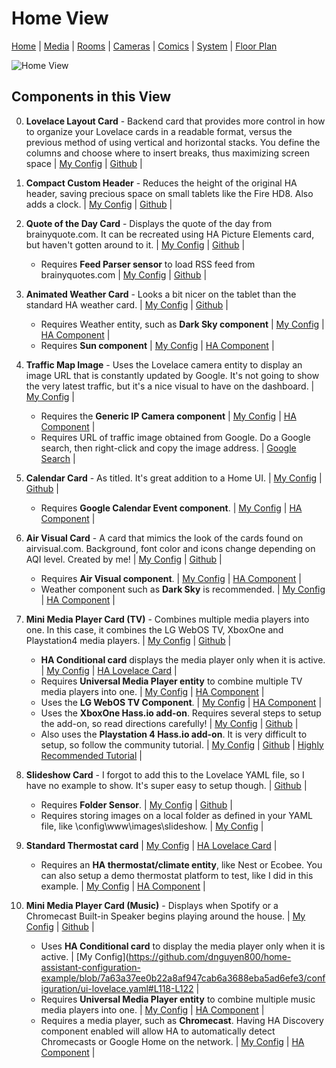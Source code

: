 # Home View

[Home](home.md) | [Media](media.md) | [Rooms](rooms.md) | [Cameras](cameras.md) | [Comics](comics.md) | [System](system.md) | [Floor Plan](floorplan.md) 

![Home View](https://github.com/dnguyen800/home-assistant-configuration-example/blob/master/images/home.PNG?raw=true)

## Components in this View
0) **Lovelace Layout Card** - Backend card that provides more control in how to organize your Lovelace cards in a readable format, versus the previous method of using vertical and horizontal stacks. You define the columns and choose where to insert breaks, thus maximizing screen space | [My Config](https://github.com/dnguyen800/home-assistant-configuration-example/blob/7a63a37ee0b22a8af947cab6a3688eba5ad6efe3/configuration/ui-lovelace.yaml#L50-L60) | [Github](https://github.com/thomasloven/lovelace-layout-card) |

1) **Compact Custom Header** - Reduces the height of the original HA header, saving precious space on small tablets like the Fire HD8. Also adds a clock. | [My Config](https://github.com/dnguyen800/home-assistant-configuration-example/blob/7a63a37ee0b22a8af947cab6a3688eba5ad6efe3/configuration/ui-lovelace.yaml#L50-L62) | [Github](https://github.com/maykar/compact-custom-header/) |

2) **Quote of the Day Card** - Displays the quote of the day from brainyquote.com. It can be recreated using HA Picture Elements card, but haven't gotten around to it. | [My Config](https://github.com/dnguyen800/home-assistant-configuration-example/blob/7a63a37ee0b22a8af947cab6a3688eba5ad6efe3/configuration/ui-lovelace.yaml#L61-L62) | [Github](https://github.com/dnguyen800/Quote-of-the-Day-Card) |
    * Requires **Feed Parser sensor** to load RSS feed from brainyquotes.com | [My Config](https://github.com/dnguyen800/home-assistant-configuration-example/blob/7a63a37ee0b22a8af947cab6a3688eba5ad6efe3/configuration/config/sensors.yaml#L46-L52) | [Github](https://github.com/custom-components/sensor.feedparser) |

3) **Animated Weather Card** - Looks a bit nicer on the tablet than the standard HA weather card. | [My Config](https://github.com/dnguyen800/home-assistant-configuration-example/blob/7a63a37ee0b22a8af947cab6a3688eba5ad6efe3/configuration/ui-lovelace.yaml#L84-L86) | [Github](https://community.home-assistant.io/t/custom-animated-weather-card-for-lovelace/58338) |
    * Requires Weather entity, such as **Dark Sky component** | [My Config](https://github.com/dnguyen800/home-assistant-configuration-example/blob/7a63a37ee0b22a8af947cab6a3688eba5ad6efe3/configuration/configuration.yaml#L82-L85) | [HA Component](https://www.home-assistant.io/components/weather.darksky/) |
    * Requires **Sun component** | [My Config](https://github.com/dnguyen800/home-assistant-configuration-example/blob/7a63a37ee0b22a8af947cab6a3688eba5ad6efe3/configuration/configuration.yaml#L66-L67) | [HA Component](https://www.home-assistant.io/components/sun/) |


4) **Traffic Map Image** - Uses the Lovelace camera entity to display an image URL that is constantly updated by Google. It's not going to show the very latest traffic, but it's a nice visual to have on the dashboard. | [My Config](https://github.com/dnguyen800/home-assistant-configuration-example/blob/f4d7474dcface0cd83b7481499a7efd873d8d79e/configuration/ui-lovelace.yaml#L97-L101) |
    * Requires the **Generic IP Camera component** | [My Config](https://github.com/dnguyen800/home-assistant-configuration-example/blob/f4d7474dcface0cd83b7481499a7efd873d8d79e/configuration/config/cameras.yaml#L14-L18) | [HA Component](https://www.home-assistant.io/components/camera.generic/) |
    * Requires URL of traffic image obtained from Google. Do a Google search, then right-click and copy the image address. | [Google Search](https://www.google.com/search?q=san+francisco+traffic&oq=san+francisco+traffic&aqs=chrome.0.35i39j0l5.2687j0j7&sourceid=chrome&ie=UTF-8) |

5) **Calendar Card** - As titled. It's great addition to a Home UI. | [My Config](https://github.com/dnguyen800/home-assistant-configuration-example/blob/7a63a37ee0b22a8af947cab6a3688eba5ad6efe3/configuration/ui-lovelace.yaml#L63-L67) | [Github](https://github.com/rdehuyss/homeassistant-lovelace-google-calendar-card) |
    * Requires **Google Calendar Event component**. | [My Config](https://github.com/dnguyen800/home-assistant-configuration-example/blob/7a63a37ee0b22a8af947cab6a3688eba5ad6efe3/configuration/configuration.yaml#L106-L109) | [HA Component](https://www.home-assistant.io/components/calendar.google/) |

6) **Air Visual Card** - A card that mimics the look of the cards found on airvisual.com. Background, font color and icons change depending on AQI level. Created by me! | [My Config](https://github.com/dnguyen800/home-assistant-configuration-example/blob/7a63a37ee0b22a8af947cab6a3688eba5ad6efe3/configuration/ui-lovelace.yaml#L87-L92) | [Github](https://github.com/dnguyen800/Air-Visual-Card) |
    * Requires **Air Visual component**. | [My Config](https://github.com/dnguyen800/home-assistant-configuration-example/blob/7a63a37ee0b22a8af947cab6a3688eba5ad6efe3/configuration/config/sensors.yaml#L19-L25) | [HA Component](https://www.home-assistant.io/components/sensor.airvisual/) |
    * Weather component such as **Dark Sky** is recommended. | [My Config](https://github.com/dnguyen800/home-assistant-configuration-example/blob/7a63a37ee0b22a8af947cab6a3688eba5ad6efe3/configuration/configuration.yaml#L82-L85) | [HA Component](https://www.home-assistant.io/components/weather.darksky/) |

7) **Mini Media Player Card (TV)** - Combines multiple media players into one. In this case, it combines the LG WebOS TV, XboxOne and Playstation4 media players. | [My Config](https://github.com/dnguyen800/home-assistant-configuration-example/blob/7a63a37ee0b22a8af947cab6a3688eba5ad6efe3/configuration/ui-lovelace.yaml#L104-L117) | [Github](https://github.com/kalkih/mini-media-player) |
    * **HA Conditional card** displays the media player only when it is active. | [My Config](https://github.com/dnguyen800/home-assistant-configuration-example/blob/7a63a37ee0b22a8af947cab6a3688eba5ad6efe3/configuration/ui-lovelace.yaml#L104-L117) | [HA Lovelace Card](https://www.home-assistant.io/lovelace/conditional/) | 
    * Requires **Universal Media Player entity** to combine multiple TV media players into one. | [My Config](https://github.com/dnguyen800/home-assistant-configuration-example/blob/7a63a37ee0b22a8af947cab6a3688eba5ad6efe3/configuration/config/media_players.yaml#L46-L51) | [HA Component](https://www.home-assistant.io/components/media_player.universal/) | 
    * Uses the **LG WebOS TV Component**. | [My Config](https://github.com/dnguyen800/home-assistant-configuration-example/blob/7a63a37ee0b22a8af947cab6a3688eba5ad6efe3/configuration/config/media_players.yaml#L14-L19) | [HA Component](https://www.home-assistant.io/components/media_player.webostv/) | 
    * Uses the **XboxOne Hass.io add-on**. Requires several steps to setup the add-on, so read directions carefully! | [My Config](https://github.com/dnguyen800/home-assistant-configuration-example/blob/7a63a37ee0b22a8af947cab6a3688eba5ad6efe3/configuration/config/media_players.yaml#L36-L38) | [Github](https://github.com/hunterjm/hassio-addons/tree/master/xboxone) |
    * Also uses the **Playstation 4 Hass.io add-on**. It is very difficult to setup, so follow the community tutorial. | [My Config](https://github.com/dnguyen800/home-assistant-configuration-example/blob/7a63a37ee0b22a8af947cab6a3688eba5ad6efe3/configuration/config/media_players.yaml#L40-L44) | [Github](https://github.com/vkorn/hassio-addons/tree/master/ps4waker) | [Highly Recommended Tutorial](https://community.home-assistant.io/t/playstation-4-ps4-custom-component/16974/73) | 


8) **Slideshow Card** - I forgot to add this to the Lovelace YAML file, so I have no example to show. It's super easy to setup though. | [Github](https://github.com/zsarnett/slideshow-card) |
    * Requires **Folder Sensor**. | [My Config](https://github.com/dnguyen800/home-assistant-configuration-example/blob/7a63a37ee0b22a8af947cab6a3688eba5ad6efe3/configuration/config/sensors.yaml#L3-L4) | [Github](https://github.com/zsarnett/slideshow-card) |
    * Requires storing images on a local folder as defined in your YAML file, like \config\www\images\slideshow. | [My Config](https://github.com/dnguyen800/home-assistant-configuration-example/tree/master/configuration/www/images/slideshow) |

9) **Standard Thermostat card** | [My Config](https://github.com/dnguyen800/home-assistant-configuration-example/blob/7a63a37ee0b22a8af947cab6a3688eba5ad6efe3/configuration/ui-lovelace.yaml#L93-L95) | [HA Lovelace Card](https://www.home-assistant.io/lovelace/thermostat/) |
    * Requires an **HA thermostat/climate entity**, like Nest or Ecobee. You can also setup a demo thermostat platform to test, like I did in this example. | [My Config](https://github.com/dnguyen800/home-assistant-configuration-example/blob/7a63a37ee0b22a8af947cab6a3688eba5ad6efe3/configuration/configuration.yaml#L124-L125) | [HA Component](https://www.home-assistant.io/components/demo/) |

10) **Mini Media Player Card (Music)** - Displays when Spotify or a Chromecast Built-in Speaker begins playing around the house. | [My Config](https://github.com/dnguyen800/home-assistant-configuration-example/blob/7a63a37ee0b22a8af947cab6a3688eba5ad6efe3/configuration/ui-lovelace.yaml#L118-L131) | [Github](https://github.com/kalkih/mini-media-player) |
    * Uses **HA Conditional card** to display the media player only when it is active. | [My Config](https://github.com/dnguyen800/home-assistant-configuration-example/blob/7a63a37ee0b22a8af947cab6a3688eba5ad6efe3/configuration/ui-lovelace.yaml#L118-L122 |
    * Requires **Universal Media Player entity** to combine multiple music media players into one. | [My Config](https://github.com/dnguyen800/home-assistant-configuration-example/blob/7a63a37ee0b22a8af947cab6a3688eba5ad6efe3/configuration/config/media_players.yaml#L54-L66) | [HA Component](https://www.home-assistant.io/components/media_player.universal/) | 
    * Requires a media player, such as **Chromecast**. Having HA Discovery component enabled will allow HA to automatically detect Chromecasts or Google Home on the network. | [My Config](https://github.com/dnguyen800/home-assistant-configuration-example/blob/7a63a37ee0b22a8af947cab6a3688eba5ad6efe3/configuration/configuration.yaml#L51-L52) | [HA Component](https://www.home-assistant.io/components/cast/) |



